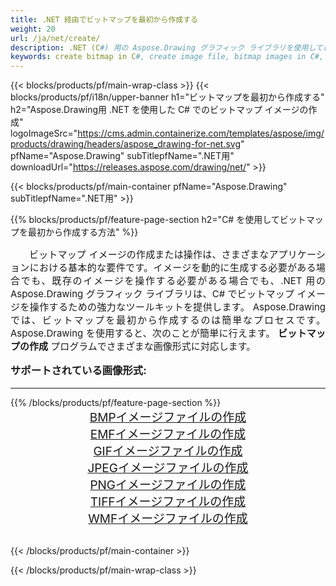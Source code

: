 ```yaml
---
title: .NET 経由でビットマップを最初から作成する
weight: 20
url: /ja/net/create/
description: .NET (C#) 用の Aspose.Drawing グラフィック ライブラリを使用してビットマップを最初から作成する
keywords: create bitmap in C#, create image file, bitmap images in C#, bitmap from scratch, graphic library .NET用, generate images
---
```


{{< blocks/products/pf/main-wrap-class >}}
{{< blocks/products/pf/i18n/upper-banner h1="ビットマップを最初から作成する" h2="Aspose.Drawing用 .NET を使用した C# でのビットマップ イメージの作成" logoImageSrc="https://cms.admin.containerize.com/templates/aspose/img/products/drawing/headers/aspose_drawing-for-net.svg" pfName="Aspose.Drawing" subTitlepfName=".NET用" downloadUrl="https://releases.aspose.com/drawing/net/" >}}

{{< blocks/products/pf/main-container pfName="Aspose.Drawing" subTitlepfName=".NET用" >}}

{{% blocks/products/pf/feature-page-section  h2="C# を使用してビットマップを最初から作成する方法" %}}
<p align="justify" style="text-indent:2em;font-size:15px;">
ビットマップ イメージの作成または操作は、さまざまなアプリケーションにおける基本的な要件です。イメージを動的に生成する必要がある場合でも、既存のイメージを操作する必要がある場合でも、.NET 用の Aspose.Drawing グラフィック ライブラリは、C# でビットマップ イメージを操作するための強力なツールキットを提供します。 Aspose.Drawing では、ビットマップを最初から作成するのは簡単なプロセスです。 Aspose.Drawing を使用すると、次のことが簡単に行えます。 <b>ビットマップの作成</b> プログラムでさまざまな画像形式に対応します。
</p>

<h3 style="margin-top:16px;">
サポートされている画像形式:
</h3>

<hr/>
{{% /blocks/products/pf/feature-page-section %}}
<div class="container-fluid productfamilypage bg-gray">
    <div class="convertypes bg-gray agp-content section">
        <div class="container">
		    <div class="row other-converters" style="gap: 10px;font-size: 19px;text-align:center;">
		        <div class='col-md-3 other-converter remove-lp remove-rp'><a href="bmp/" style="padding:15px;">BMPイメージファイルの作成</a></div>
                <div class='col-md-3 other-converter remove-lp remove-rp'><a href="emf/" style="padding:15px;">EMFイメージファイルの作成</a></div>
                <div class='col-md-3 other-converter remove-lp remove-rp'><a href="gif/" style="padding:15px;">GIFイメージファイルの作成</a></div>
                <div class='col-md-3 other-converter remove-lp remove-rp'><a href="jpeg/" style="padding:15px;">JPEGイメージファイルの作成</a></div>
                <div class='col-md-3 other-converter remove-lp remove-rp'><a href="png/" style="padding:15px;">PNGイメージファイルの作成</a></div>
                <div class='col-md-3 other-converter remove-lp remove-rp'><a href="tiff/" style="padding:15px;">TIFFイメージファイルの作成</a></div>
                <div class='col-md-3 other-converter remove-lp remove-rp'><a href="wmf/" style="padding:15px;">WMFイメージファイルの作成</a></div>
            </div>
        </div>
    </div>
</div>
<br/>

{{< /blocks/products/pf/main-container >}}

{{< /blocks/products/pf/main-wrap-class >}}
